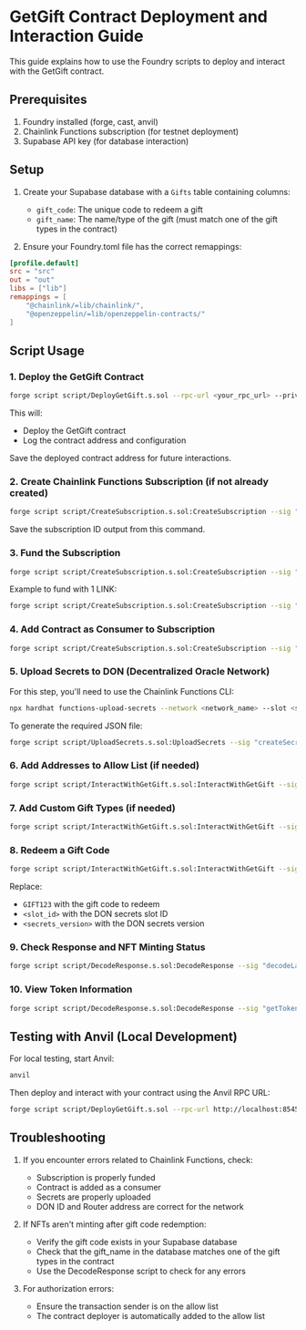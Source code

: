 # GetGift Contract Deployment and Interaction Guide

This guide explains how to use the Foundry scripts to deploy and interact with the GetGift contract.

## Prerequisites

1. Foundry installed (forge, cast, anvil)
2. Chainlink Functions subscription (for testnet deployment)
3. Supabase API key (for database interaction)

## Setup

1. Create your Supabase database with a `Gifts` table containing columns:
   - `gift_code`: The unique code to redeem a gift
   - `gift_name`: The name/type of the gift (must match one of the gift types in the contract)

2. Ensure your Foundry.toml file has the correct remappings:

```toml
[profile.default]
src = "src"
out = "out"
libs = ["lib"]
remappings = [
    "@chainlink/=lib/chainlink/",
    "@openzeppelin/=lib/openzeppelin-contracts/"
]
```

## Script Usage

### 1. Deploy the GetGift Contract

```bash
forge script script/DeployGetGift.s.sol --rpc-url <your_rpc_url> --private-key <your_private_key> --broadcast
```

This will:
- Deploy the GetGift contract
- Log the contract address and configuration

Save the deployed contract address for future interactions.

### 2. Create Chainlink Functions Subscription (if not already created)

```bash
forge script script/CreateSubscription.s.sol:CreateSubscription --sig "createSubscription()" --rpc-url <your_rpc_url> --private-key <your_private_key> --broadcast
```

Save the subscription ID output from this command.

### 3. Fund the Subscription

```bash
forge script script/CreateSubscription.s.sol:CreateSubscription --sig "fundSubscription(uint64,uint96)" <subscription_id> <amount_in_juels> --rpc-url <your_rpc_url> --private-key <your_private_key> --broadcast
```

Example to fund with 1 LINK:
```bash
forge script script/CreateSubscription.s.sol:CreateSubscription --sig "fundSubscription(uint64,uint96)" 123 1000000000000000000 --rpc-url <your_rpc_url> --private-key <your_private_key> --broadcast
```

### 4. Add Contract as Consumer to Subscription

```bash
forge script script/CreateSubscription.s.sol:CreateSubscription --sig "addConsumer(uint64,address)" <subscription_id> <getgift_contract_address> --rpc-url <your_rpc_url> --private-key <your_private_key> --broadcast
```

### 5. Upload Secrets to DON (Decentralized Oracle Network)

For this step, you'll need to use the Chainlink Functions CLI:

```bash
npx hardhat functions-upload-secrets --network <network_name> --slot <slot_id> --environment <environment_name>
```

To generate the required JSON file:

```bash
forge script script/UploadSecrets.s.sol:UploadSecrets --sig "createSecretsJsonFile(string)" <your_supabase_api_key> --rpc-url <your_rpc_url>
```

### 6. Add Addresses to Allow List (if needed)

```bash
forge script script/InteractWithGetGift.s.sol:InteractWithGetGift --sig "addToAllowList(address,address)" <getgift_contract_address> <address_to_add> --rpc-url <your_rpc_url> --private-key <your_private_key> --broadcast
```

### 7. Add Custom Gift Types (if needed)

```bash
forge script script/InteractWithGetGift.s.sol:InteractWithGetGift --sig "addGift(address,string,string)" <getgift_contract_address> "New Gift Name" "ipfs://your-ipfs-cid" --rpc-url <your_rpc_url> --private-key <your_private_key> --broadcast
```

### 8. Redeem a Gift Code

```bash
forge script script/InteractWithGetGift.s.sol:InteractWithGetGift --sig "redeemGiftCode(address,string,uint8,uint64)" <getgift_contract_address> "GIFT123" <slot_id> <secrets_version> --rpc-url <your_rpc_url> --private-key <your_private_key> --broadcast
```

Replace:
- `GIFT123` with the gift code to redeem
- `<slot_id>` with the DON secrets slot ID
- `<secrets_version>` with the DON secrets version

### 9. Check Response and NFT Minting Status

```bash
forge script script/DecodeResponse.s.sol:DecodeResponse --sig "decodeLastResponse(address)" <getgift_contract_address> --rpc-url <your_rpc_url>
```

### 10. View Token Information

```bash
forge script script/DecodeResponse.s.sol:DecodeResponse --sig "getTokenInfo(address,uint256)" <getgift_contract_address> <token_id> --rpc-url <your_rpc_url>
```

## Testing with Anvil (Local Development)

For local testing, start Anvil:

```bash
anvil
```

Then deploy and interact with your contract using the Anvil RPC URL:

```bash
forge script script/DeployGetGift.s.sol --rpc-url http://localhost:8545 --private-key <anvil_private_key> --broadcast
```

## Troubleshooting

1. If you encounter errors related to Chainlink Functions, check:
   - Subscription is properly funded
   - Contract is added as a consumer
   - Secrets are properly uploaded
   - DON ID and Router address are correct for the network

2. If NFTs aren't minting after gift code redemption:
   - Verify the gift code exists in your Supabase database
   - Check that the gift_name in the database matches one of the gift types in the contract
   - Use the DecodeResponse script to check for any errors

3. For authorization errors:
   - Ensure the transaction sender is on the allow list
   - The contract deployer is automatically added to the allow list